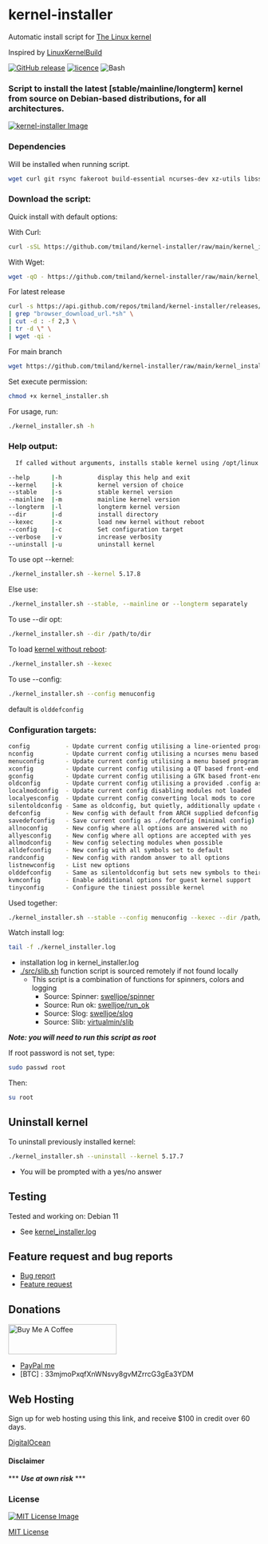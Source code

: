 # kernel-installer
Automatic install script for [The Linux kernel](https://www.kernel.org)

Inspired by [LinuxKernelBuild](https://github.com/Angristan/LinuxKernelBuild)

[![GitHub release](https://img.shields.io/github/release/tmiland/kernel-installer.svg?style=for-the-badge)](https://github.com/tmiland/kernel-installer/releases)
[![licence](https://img.shields.io/github/license/tmiland/kernel-installer.svg?style=for-the-badge)](https://github.com/tmiland/kernel-installer/blob/master/LICENSE)
![Bash](https://img.shields.io/badge/Language-SH-4EAA25.svg?style=for-the-badge)

### Script to install the latest [stable/mainline/longterm] kernel from source on Debian-based distributions, for all architectures.

[![kernel-installer Image](https://raw.githubusercontent.com/tmiland/kernel-installer/main/img/kernel_installer.png)](https://github.com/tmiland/kernel-installer/blob/main/img/kernel_installer.png)

### Dependencies

Will be installed when running script.
```bash
wget curl git rsync fakeroot build-essential ncurses-dev xz-utils libssl-dev bc liblz4-tool paxctl libelf-dev flex bison
```

### Download the script:

Quick install with default options:

With Curl:
```bash
curl -sSL https://github.com/tmiland/kernel-installer/raw/main/kernel_installer.sh | bash || exit 0
```
With Wget:
```bash
wget -qO - https://github.com/tmiland/kernel-installer/raw/main/kernel_installer.sh | bash || exit 0
```

For latest release

```bash
curl -s https://api.github.com/repos/tmiland/kernel-installer/releases/latest \
| grep "browser_download_url.*sh" \
| cut -d : -f 2,3 \
| tr -d \" \
| wget -qi -
```

For main branch
```bash
wget https://github.com/tmiland/kernel-installer/raw/main/kernel_installer.sh
```

Set execute permission:
```bash
chmod +x kernel_installer.sh
```
For usage, run:
```bash
./kernel_installer.sh -h
```

### Help output:

```bash
  If called without arguments, installs stable kernel using /opt/linux

--help      |-h          display this help and exit
--kernel    |-k          kernel version of choice
--stable    |-s          stable kernel version
--mainline  |-m          mainline kernel version
--longterm  |-l          longterm kernel version
--dir       |-d          install directory
--kexec     |-x          load new kernel without reboot
--config    |-c          Set configuration target
--verbose   |-v          increase verbosity
--uninstall |-u          uninstall kernel
```

To use opt --kernel:
```bash
./kernel_installer.sh --kernel 5.17.8
```
Else use:
```bash
./kernel_installer.sh --stable, --mainline or --longterm separately
```
To use --dir opt:
```bash
./kernel_installer.sh --dir /path/to/dir
```
To load [kernel without reboot](https://linux.die.net/man/8/kexec):
```bash
./kernel_installer.sh --kexec
```
To use --config:
```bash
./kernel_installer.sh --config menuconfig
```
default is `olddefconfig`

### Configuration targets:

```bash
config          - Update current config utilising a line-oriented program
nconfig         - Update current config utilising a ncurses menu based program
menuconfig      - Update current config utilising a menu based program
xconfig         - Update current config utilising a QT based front-end
gconfig         - Update current config utilising a GTK based front-end
oldconfig       - Update current config utilising a provided .config as base
localmodconfig  - Update current config disabling modules not loaded
localyesconfig  - Update current config converting local mods to core
silentoldconfig - Same as oldconfig, but quietly, additionally update deps
defconfig       - New config with default from ARCH supplied defconfig
savedefconfig   - Save current config as ./defconfig (minimal config)
allnoconfig     - New config where all options are answered with no
allyesconfig    - New config where all options are accepted with yes
allmodconfig    - New config selecting modules when possible
alldefconfig    - New config with all symbols set to default
randconfig      - New config with random answer to all options
listnewconfig   - List new options
olddefconfig    - Same as silentoldconfig but sets new symbols to their default value
kvmconfig       - Enable additional options for guest kernel support
tinyconfig      - Configure the tiniest possible kernel
```

Used together:
```bash
./kernel_installer.sh --stable --config menuconfig --kexec --dir /path/to/dir
```

Watch install log:
```bash
tail -f ./kernel_installer.log
```

- installation log in kernel_installer.log
- [./src/slib.sh](https://github.com/tmiland/kernel-installer/blob/main/src/slib.sh) function script is sourced remotely if not found locally
  - This script is a combination of functions for spinners, colors and logging
    - Source: Spinner: [swelljoe/spinner](https://github.com/swelljoe/spinner)
    - Source: Run ok: [swelljoe/run_ok](https://github.com/swelljoe/run_ok)
    - Source: Slog: [swelljoe/slog](https://github.com/swelljoe/slog)
    - Source: Slib: [virtualmin/slib](https://github.com/virtualmin/slib)

***Note: you will need to run this script as root***

If root password is not set, type:

```bash
sudo passwd root
```

Then:

```bash
su root
```

## Uninstall kernel

To uninstall previously installed kernel:
```bash
./kernel_installer.sh --uninstall --kernel 5.17.7
```

- You will be prompted with a yes/no answer

## Testing

Tested and working on: Debian 11

- See [kernel_installer.log](https://raw.githubusercontent.com/tmiland/kernel-installer/main/log/kernel_installer.log)

## Feature request and bug reports
- [Bug report](https://github.com/tmiland/kernel-installer/issues/new?assignees=tmiland&labels=bug&template=bug_report.md&title=Bug-report:)
- [Feature request](https://github.com/tmiland/kernel-installer/issues/new?assignees=tmiland&labels=enhancement&template=feature_request.md&title=Feature-request:)

## Donations
<a href="https://www.buymeacoffee.com/tmiland" target="_blank"><img src="https://cdn.buymeacoffee.com/buttons/v2/default-yellow.png" alt="Buy Me A Coffee" style="height: 60px !important;width: 217px !important;" ></a>
- [PayPal me](https://paypal.me/milanddata)
- [BTC] : 33mjmoPxqfXnWNsvy8gvMZrrcG3gEa3YDM

## Web Hosting

Sign up for web hosting using this link, and receive $100 in credit over 60 days.

[DigitalOcean](https://m.do.co/c/f1f2b475fca0)

#### Disclaimer 

*** ***Use at own risk*** ***

### License

[![MIT License Image](https://upload.wikimedia.org/wikipedia/commons/thumb/0/0c/MIT_logo.svg/220px-MIT_logo.svg.png)](https://github.com/tmiland/kernel-installer/blob/master/LICENSE)

[MIT License](https://github.com/tmiland/kernel-installer/blob/master/LICENSE)